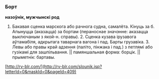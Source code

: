 ### Борт
**назоўнік, мужчынскі род**

1. Бакавая сценка марскога або рачнога судна, самалёта. Кінуць за б. Апынуцца (аказацца) за бортам (пераноснае значэнне: аказацца выключаным з якой-н. справы). 2. Сценка кузава ірузавога аўтамабіля, адкрытага таварнага вагона і пад. Барты грузавіка. 3. Левы або правы край адзення (паліто, пінжака і пад.) з петлямі або гузікамі для зашпільвання. || памяншальная форма: борцік. || прыметнік: бартавы.

<a rel="author">[http://rv-blr.com/](http://rv-blr.com/slounik.jsp?letterId=0&maskId=0&pageId=409)</a>
